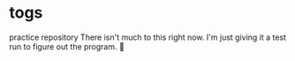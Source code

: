 # togs
practice repository
There isn't much to this right now. I'm just giving it a test run to figure out the program.
:gun:
